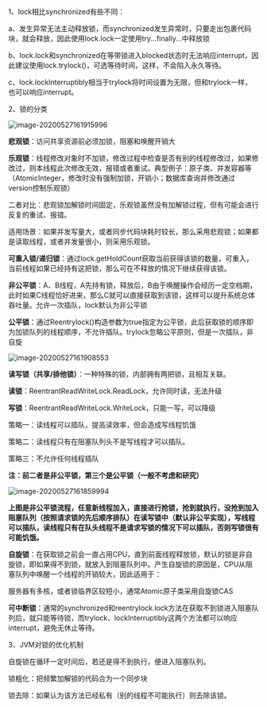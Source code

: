 1、lock相比synchronized有些不同：

  a、发生异常无法主动释放锁，而synchronized发生异常时，只要走出包裹代码块，就会释放，因此使用lock.lock一定使用try...finally...中释放锁

  b、lock.lock和synchronized在等带锁进入blocked状态时无法响应interrupt，因此建议使用lock.trylock()，可选等待时间，这样，不会陷入永久等待。

  c、lock.lockInterruptibly相当于trylock将时间设置为无限，但和trylock一样，也可以响应interrupt。

2、锁的分类

![image-20200527161915996](https://imagebag.oss-cn-chengdu.aliyuncs.com/img/image-20200527161859994.png)

**悲观锁**：访问共享资源前必须加锁，阻塞和唤醒开销大

**乐观锁**：线程修改对象时不加锁，修改过程中检查是否有别的线程修改过，如果修改过，则本线程此次修改无效，报错或者重试。典型例子：原子类、并发容器等（AtomicInteger，修改时没有强制加锁，开销小；数据库查询并修改通过version控制乐观锁）

二者对比：悲观锁加解锁时间固定，乐观锁虽然没有加解锁过程，但有可能会进行反复的重试、报错。

适用场景：如果并发写量大，或者同步代码块耗时较长，那么采用悲观锁；如果都是读取线程，或者并发量很小，则采用乐观锁。

**可重入锁/递归锁**：通过lock.getHoldCount获取当前获得该锁的数量，可重入，当前线程如果已经持有这把锁，那么可在不释放的情况下继续获得该锁。

**非公平锁**：A、B线程，A先持有锁，释放后，B由于唤醒操作会经历一定空档期，此时如果C线程恰好进来，那么C就可以直接获取到该锁，这样可以提升系统总体吞吐量。允许一次插队，lock默认为非公平锁

**公平锁**：通过Reentrylock()构造参数为true指定为公平锁，此后获取锁的顺序即为加锁队列的线程顺序，不允许插队。trylock忽略公平原则，但是一次插队，非自旋

![image-20200527161908553](https://imagebag.oss-cn-chengdu.aliyuncs.com/img/image-20200527161908553.png)

  **读写锁（共享/排他锁）**：一种特殊的锁，内部拥有两把锁，且相互关联。

  **读锁**：ReentrantReadWriteLock.ReadLock，允许同时读，无法升级

  **写锁**：ReentrantReadWriteLock.WriteLock，只能一写，可以降级

  策略一：读线程可以插队，提高读效率，但会造成写线程饥饿

  策略二：读线程只有在阻塞队列头不是写线程才可以插队。

  策略三：不允许任何线程插队

**注：前二者是非公平锁，第三个是公平锁（一般不考虑和研究）**

![image-20200527161859994](https://imagebag.oss-cn-chengdu.aliyuncs.com/img/image-20200527161915996.png)

**上图是非公平锁流程，任意新线程加入，直接进行抢锁，抢到就执行，没抢到加入阻塞队列（按照请求锁的先后顺序排队）在读写锁中（默认非公平实现），写线程可以插队，读线程只有在队头线程不是请求写锁的情况下可以插队，否则写锁很有可能饥饿。**

**自旋锁**：在获取锁之前会一直占用CPU，直到前面线程释放锁，默认的锁是非自旋锁，即如果得不到锁，就放入到阻塞队列中。产生自旋锁的原因是，CPU从阻塞队列中唤醒一个线程的开销较大，因此适用于：

服务器有多核，或者锁临界区较短小，通常Atomic原子类采用自旋锁CAS

**可中断锁**：通常的synchronized和reentrylock.lock方法在获取不到锁进入阻塞队列后，就只能等待锁，而trylock、lockInterruptibly这两个方法都可以响应interrupt，避免无休止等待。

3、JVM对锁的优化机制

  自旋锁在循环一定时间后，若还是得不到执行，便进入阻塞队列。

  锁粗化：把频繁加解锁的代码合为一个同步块

  锁去除：如果认为该方法已经私有（别的线程不可能执行）则去除该锁。